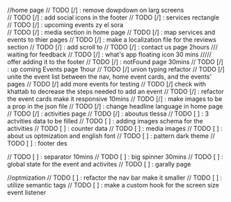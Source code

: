 //home page
// TODO [/] : remove dowpdown on larg screens  
// TODO [/] : add social icons in the footer
// TODO [/] : services rectangle  
// TODO [/] : upcoming events zy el sora  
// TODO [/] : media section in home page
// TODO [/] : map services and events to thier pages
// TODO [/] : make a localization file for the reviews section
// TODO [/] : add scroll to
// TODO [/] : contact us page 2hours /// waiting for feedback
// TODO [/] : what's app floating icon 30 mins ///// offer adding it to the footer
// TODO [/] : notFound page 30mins
// TODO [/] : up coming Events page 1hour
// TODO [/] union typing refactor
// TODO [/] unite the event list between the nav, home event cards, and the events' pages
// TODO [/] add more events for testing
// TODO [/] check with khattab to decrease the steps needed to add an event
// TODO [/] : refactor the event cards make it responsive 10mins
// TODO [/] : make images to be a prop in the json file
// TODO [/] : change headline language in home page
// TODO [/] : activities page
// TODO [/] : aboutus tlessa
// TODO [ ] : 3 actvities data to be filled
// TODO [ ] : adding images schema for the activities
// TODO [ ] : counter data
// TODO [ ] : media images
// TODO [ ] : about us optmization and english font
// TODO [ ] : pattern dark theme
// TODO [ ] : footer des

// TODO [ ] : separator 10mins
// TODO [ ] : big spinner 30mins
// TODO [ ] : global state for the event and activites
// TODO [ ] : garally page

//optmization
// TODO [ ] : refactor the nav bar make it smaller
// TODO [ ] : utilize semantic tags
// TODO [ ] : make a custom hook for the screen size event listener
